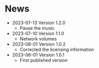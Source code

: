 # News

* 2023-07-13 Version 1.2.0
  * Pause the music
* 2023-07-10 Version 1.1.0
  * Network volumes
* 2023-06-01 Version 1.0.2
  * Corrected the licensing information
* 2023-06-01 Version 1.0.1
  * First published version
